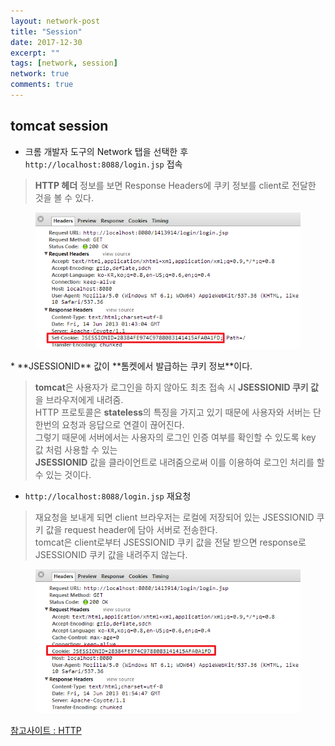 ```yaml
---
layout: network-post
title: "Session"
date: 2017-12-30
excerpt: ""
tags: [network, session]
network: true
comments: true
---
```


## tomcat session

 * 크롬 개발자 도구의 Network 탭을 선택한 후 `http://localhost:8088/login.jsp` 접속  
 > **HTTP 헤더** 정보를 보면 Response Headers에 쿠키 정보를 client로 전달한 것을 볼 수 있다.  

<figure>
	<a href="https://github.com/ixtears23/img/blob/master/ResponseHeader.png?raw=true"><img src="https://github.com/ixtears23/img/blob/master/ResponseHeader.png?raw=true"></a>
</figure>
 * **JSESSIONID** 값이 **톰켓에서 발급하는 쿠키 정보**이다.

> **tomcat**은 사용자가 로그인을 하지 않아도 최초 접속 시 **JSESSIONID 쿠키 값**을 브라우저에게 내려줌.  
> HTTP 프로토콜은 **stateless**의 특징을 가지고 있기 때문에 사용자와 서버는 단 한번의 요청과 응답으로 연결이 끊어진다.  
> 그렇기 때문에 서버에서는 사용자의 로그인 인증 여부를 확인할 수 있도록 key 값 처럼 사용할 수 있는  
> **JSESSIONID** 값을 클라이언트로 내려줌으로써 이를 이용하여 로그인 처리를 할 수 있는 것이다.

 * `http://localhost:8088/login.jsp` 재요청  

 > 재요청을 보내게 되면 client 브라우저는 로컬에 저장되어 있는 JSESSIONID 쿠키 값을 request header에 담아 서버로 전송한다.  
 > tomcat은 client로부터 JSESSIONID 쿠키 값을 전달 받으면 response로 JSESSIONID 쿠키 값을 내려주지 않는다.  

 <figure>
 	<a href="https://github.com/ixtears23/img/blob/master/RequestHeader.png?raw=true"><img src="https://github.com/ixtears23/img/blob/master/RequestHeader.png?raw=true"></a>
 </figure>


[참고사이트 : HTTP](https://www.joinc.co.kr/w/Site/Network_Programing/AdvancedComm/HTTP)
